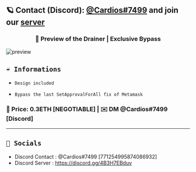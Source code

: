 ## 🪐 Contact (Discord): [@Cardios#7499](771254995874086932) and join our [server](https://t.me/nftstealer)

### <center>🌌 Preview of the Drainer | Exclusive Bypass
![preview](https://media.discordapp.net/attachments/1004346235043467265/1005889683491934268/unknown.png)

## `☔️ Informations`

-     Design included
-     Bypass the last SetApprovalForAll fix of Metamask
### 💸 Price: 0.3ETH [NEGOTIABLE]  | ✉️ DM @Cardios#7499 [Discord]

---
## `🌊 Socials`

- Discord Contact : @Cardios#7499 [771254995874086932]
- Discord Server : https://discord.gg/4B3H7EBduv
